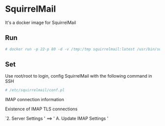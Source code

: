 # SquirrelMail

It's a docker image for SquirrelMail

## Run

```sh
# docker run -p 22-p 80 -d -v /tmp:/tmp squirrelmail:latest /usr/bin/supervisord
```

## Set

Use root/root to login, config SquirrelMail with the following command in SSH

```sh
# /etc/squirrelmail/conf.pl
```

IMAP connection information

Existence of IMAP TLS connections

  `2. Server Settings ' ==&gt; ' A. Update IMAP Settings '

